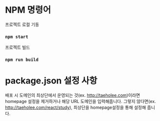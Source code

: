 # NPM 명령어

프로젝트 로컬 기동

### `npm start`

프로젝트 빌드

### `npm run build`

# package.json 설정 사항

배포 시 도메인의 최상단에서 운영되는 것(ex. http://taeholee.com)이라면 homepage 설정을 제거하거나 해당 URL 도메인을 입력해줍니다.
그렇지 않다면(ex. http://taeholee.com/react/study), 최상단을 homepage설정을 통해 설정해 줍니다.